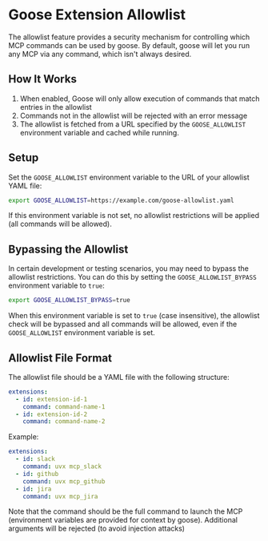 # Goose Extension Allowlist

The allowlist feature provides a security mechanism for controlling which MCP commands can be used by goose. 
By default, goose will let you run any MCP via any command, which isn't always desired.

## How It Works

1. When enabled, Goose will only allow execution of commands that match entries in the allowlist
2. Commands not in the allowlist will be rejected with an error message
3. The allowlist is fetched from a URL specified by the `GOOSE_ALLOWLIST` environment variable and cached while running.

## Setup

Set the `GOOSE_ALLOWLIST` environment variable to the URL of your allowlist YAML file:

```bash
export GOOSE_ALLOWLIST=https://example.com/goose-allowlist.yaml
```

If this environment variable is not set, no allowlist restrictions will be applied (all commands will be allowed).

## Bypassing the Allowlist

In certain development or testing scenarios, you may need to bypass the allowlist restrictions. You can do this by setting the `GOOSE_ALLOWLIST_BYPASS` environment variable to `true`:

```bash
export GOOSE_ALLOWLIST_BYPASS=true
```

When this environment variable is set to `true` (case insensitive), the allowlist check will be bypassed and all commands will be allowed, even if the `GOOSE_ALLOWLIST` environment variable is set.

## Allowlist File Format

The allowlist file should be a YAML file with the following structure:

```yaml
extensions:
  - id: extension-id-1
    command: command-name-1
  - id: extension-id-2
    command: command-name-2
```

Example:

```yaml
extensions:
  - id: slack
    command: uvx mcp_slack
  - id: github
    command: uvx mcp_github
  - id: jira
    command: uvx mcp_jira
```

Note that the command should be the full command to launch the MCP (environment variables are provided for context by goose). Additional arguments will be rejected (to avoid injection attacks)